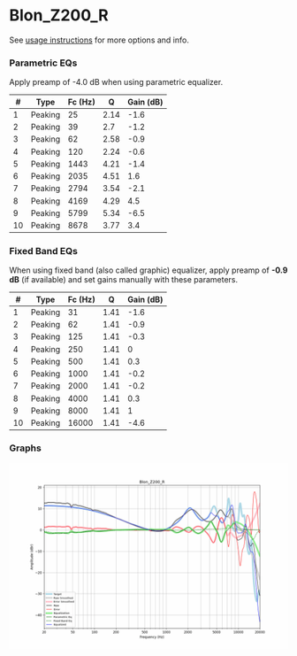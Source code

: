 # Blon_Z200_R
See [usage instructions](https://github.com/jaakkopasanen/AutoEq#usage) for more options and info.

### Parametric EQs
Apply preamp of -4.0 dB when using parametric equalizer.

|   # | Type    |   Fc (Hz) |    Q |   Gain (dB) |
|-----|---------|-----------|------|-------------|
|   1 | Peaking |        25 | 2.14 |        -1.6 |
|   2 | Peaking |        39 | 2.7  |        -1.2 |
|   3 | Peaking |        62 | 2.58 |        -0.9 |
|   4 | Peaking |       120 | 2.24 |        -0.6 |
|   5 | Peaking |      1443 | 4.21 |        -1.4 |
|   6 | Peaking |      2035 | 4.51 |         1.6 |
|   7 | Peaking |      2794 | 3.54 |        -2.1 |
|   8 | Peaking |      4169 | 4.29 |         4.5 |
|   9 | Peaking |      5799 | 5.34 |        -6.5 |
|  10 | Peaking |      8678 | 3.77 |         3.4 |

### Fixed Band EQs
When using fixed band (also called graphic) equalizer, apply preamp of **-0.9 dB** (if available) and set gains manually with these parameters.

|   # | Type    |   Fc (Hz) |    Q |   Gain (dB) |
|-----|---------|-----------|------|-------------|
|   1 | Peaking |        31 | 1.41 |        -1.6 |
|   2 | Peaking |        62 | 1.41 |        -0.9 |
|   3 | Peaking |       125 | 1.41 |        -0.3 |
|   4 | Peaking |       250 | 1.41 |         0   |
|   5 | Peaking |       500 | 1.41 |         0.3 |
|   6 | Peaking |      1000 | 1.41 |        -0.2 |
|   7 | Peaking |      2000 | 1.41 |        -0.2 |
|   8 | Peaking |      4000 | 1.41 |         0.3 |
|   9 | Peaking |      8000 | 1.41 |         1   |
|  10 | Peaking |     16000 | 1.41 |        -4.6 |

### Graphs
![](./Blon_Z200_R.png)
